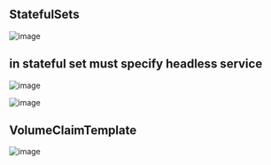 ## StatefulSets
![image](https://github.com/user-attachments/assets/7069e999-5133-4f40-b76a-41fd5985f306)

## in stateful set must specify headless service
![image](https://github.com/user-attachments/assets/c4d084e1-a3e1-4e84-81d9-308172d161af)

![image](https://github.com/user-attachments/assets/7650b69e-878b-4e2e-84d9-7205bc519b62)

## VolumeClaimTemplate
![image](https://github.com/user-attachments/assets/7a5004c2-b1cf-4d1b-b4a6-88ad4f3143f9)

